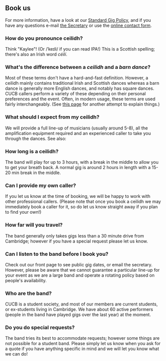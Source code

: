 ## Book us

For more information, have a look at our [Standard Gig Policy](/book/gigpolicy), and if you have any questions e-mail [the Secretary](mailto:secretary%40cucb.co.uk?subject=) or use the [online contact form](/book).

### How do you pronounce ceilidh?

Think "Kaylee"! (Or /ˈkeɪli/ if you can read IPA!) This is a Scottish spelling; there's also an Irish word _céilí_.

### What's the difference between a _ceilidh_ and a _barn dance_?

Most of these terms don't have a hard-and-fast definition. However, a ceilidh mainly contains traditional Irish and Scottish dances whereas a barn dance is generally more English dances, and notably has square dances. CUCB callers perform a variety of these depending on their personal preferences and the event. Often, in modern usage, these terms are used fairly interchangeably. (See [this page](http://www.webfeet.org/eceilidh/Overview.html) for another attempt to explain things.)

### What should I expect from my ceilidh?

We will provide a full line-up of musicians (usually around 5-8), all the amplification equipment required and an experienced caller to take you through the dances. See also:

### How long is a ceilidh?

The band will play for up to 3 hours, with a break in the middle to allow you to get your breath back. A normal gig is around 2 hours in length with a 15-20 min break in the middle.

### Can I provide my own caller?

If you let us know at the time of booking, we will be happy to work with other professional callers. (Please note that once you book a ceilidh we may immediately book a caller for it, so do let us know straight away if you plan to find your own!)

### How far will you travel?

The band generally only takes gigs less than a 30 minute drive from Cambridge; however if you have a special request please let us know.

### Can I listen to the band before I book you?

Check out our front page to see public gig dates, or email the secretary. However, please be aware that we cannot guarantee a particular line-up for your event as we are a large band and operate a rotating policy based on people's availability.

### Who are the band?

CUCB is a student society, and most of our members are current students, or ex-students living in Cambridge. We have about 60 active performers (people in the band have played gigs over the last year) at the moment.

### Do you do special requests?

The band tries its best to accommodate requests; however some things are not possible for a student band. Please simply let us know when you ask for a quote if you have anything specific in mind and we will let you know what we can do!
